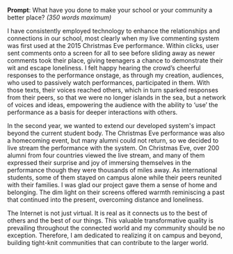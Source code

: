 **Prompt**: What have you done to make your school or your community a better place? _(350 words maximum)_

I have consistently employed technology to enhance the relationships and connections in our school, most clearly when my live commenting system was first used at the 2015 Christmas Eve performance. Within clicks, user sent comments onto a screen for all to see before sliding away as newer comments took their place, giving teenagers a chance to demonstrate their wit and escape loneliness. I felt happy hearing the crowd’s cheerful responses to the performance onstage, as through my creation, audiences, who used to passively watch performances, participated in them. With those texts, their voices reached others, which in turn sparked responses from their peers, so that we were no longer islands in the sea, but a network of voices and ideas, empowering the audience with the ability to ‘use’ the performance as a basis for deeper interactions with others.

In the second year, we wanted to extend our developed system's impact beyond the current student body. The Christmas Eve performance was also a homecoming event, but many alumni could not return, so we decided to live stream the performance with the system. On Christmas Eve, over 200 alumni from four countries viewed the live stream, and many of them expressed their surprise and joy of immersing themselves in the performance though they were thousands of miles away. As international students, some of them stayed on campus alone while their peers reunited with their families. I was glad our project gave them a sense of home and belonging. The dim light on their screens offered warmth reminiscing a past that continued into the present, overcoming distance and loneliness.

The Internet is not just virtual. It is real as it connects us to the best of others and the best of our things. This valuable transformative quality is prevailing throughout the connected world and my community should be no exception. Therefore, I am dedicated to realizing it on campus and beyond, building tight-knit communities that can contribute to the larger world.